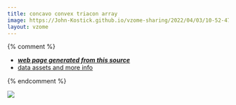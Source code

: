 ```yaml
---
title: concavo convex triacon array
image: https://John-Kostick.github.io/vzome-sharing/2022/04/03/10-52-47-concavo-convex triacon array/concavo-convex triacon array.png
layout: vzome
---
```


{% comment %}
 - [***web page generated from this source***][post]
 - [data assets and more info][github]

[post]: <https://John-Kostick.github.io/vzome-sharing/2022/04/03/concavo-convex triacon array-10-52-47.html>
[github]: <https://github.com/John-Kostick/vzome-sharing/tree/main/2022/04/03/10-52-47-concavo-convex triacon array/>
{% endcomment %}

<vzome-viewer style="width: 100%; height: 65vh;"
       src="https://John-Kostick.github.io/vzome-sharing/2022/04/03/10-52-47-concavo-convex triacon array/concavo-convex triacon array.vZome" >
  <img src="https://John-Kostick.github.io/vzome-sharing/2022/04/03/10-52-47-concavo-convex triacon array/concavo-convex triacon array.png" />
</vzome-viewer>